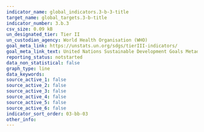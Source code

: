 ```yaml
---
indicator_name: global_indicators.3-b-3-title
target_name: global_targets.3-b-title
indicator_number: 3.b.3
csv_size: 0.09 kB
un_designated_tier: Tier II
un_custodian_agency: World Health Organisation (WHO)
goal_meta_link: https://unstats.un.org/sdgs/tierIII-indicators/
goal_meta_link_text: United Nations Sustainable Development Goals Metadata (PDF 866 KB)
reporting_status: notstarted
data_non_statistical: false
graph_type: line
data_keywords:  
source_active_1: false
source_active_2: false
source_active_3: false
source_active_4: false
source_active_5: false
source_active_6: false
indicator_sort_order: 03-bb-03
other_info: 
---
```

